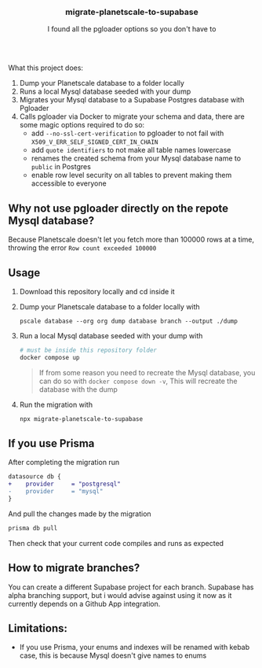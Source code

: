 <div align='center'>
    <br/>
    <br/>
    <h3>migrate-planetscale-to-supabase</h3>
    <p>I found all the pgloader options so you don't have to</p>
    <br/>
    <br/>

</div>

What this project does:

1. Dump your Planetscale database to a folder locally
1. Runs a local Mysql database seeded with your dump
1. Migrates your Mysql database to a Supabase Postgres database with Pgloader
1. Calls pgloader via Docker to migrate your schema and data, there are some magic options required to do so:
    - add `--no-ssl-cert-verification` to pgloader to not fail with `X509_V_ERR_SELF_SIGNED_CERT_IN_CHAIN`
    - add `quote identifiers` to not make all table names lowercase
    - renames the created schema from your Mysql database name to `public` in Postgres
    - enable row level security on all tables to prevent making them accessible to everyone

## Why not use pgloader directly on the repote Mysql database?

Because Planetscale doesn't let you fetch more than 100000 rows at a time, throwing the error `Row count exceeded 100000`

## Usage

1. Download this repository locally and cd inside it

1. Dump your Planetscale database to a folder locally with

    ```
    pscale database --org org dump database branch --output ./dump
    ```

1. Run a local Mysql database seeded with your dump with

    ```sh
    # must be inside this repository folder
    docker compose up
    ```

    > If from some reason you need to recreate the Mysql database, you can do so with `docker compose down -v`, This will recreate the database with the dump

1. Run the migration with

    ```sh
    npx migrate-planetscale-to-supabase
    ```

## If you use Prisma

After completing the migration run

```diff
datasource db {
+    provider     = "postgresql"
-    provider     = "mysql"
}
```

And pull the changes made by the migration

```sh
prisma db pull
```

Then check that your current code compiles and runs as expected

## How to migrate branches?

You can create a different Supabase project for each branch. Supabase has alpha branching support, but i would advise against using it now as it currently depends on a Github App integration.

## Limitations:

-   If you use Prisma, your enums and indexes will be renamed with kebab case, this is because Mysql doesn't give names to enums
